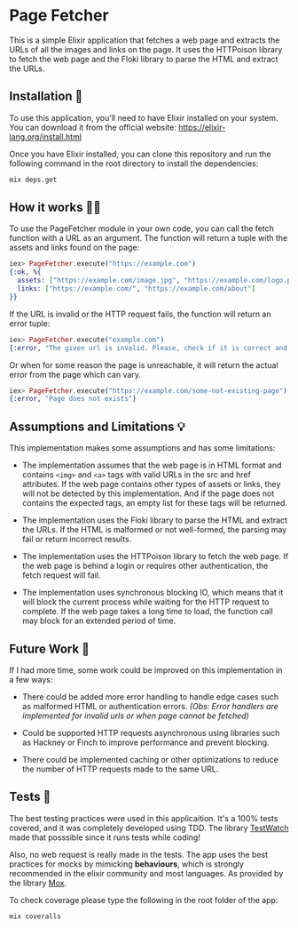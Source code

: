 # **Page Fetcher**

This is a simple Elixir application that fetches a web page and extracts the URLs of all the images and links on the page. It uses the HTTPoison library to fetch the web page and the Floki library to parse the HTML and extract the URLs.

## **Installation 🔧**

To use this application, you'll need to have Elixir installed on your system. You can download it from the official website: https://elixir-lang.org/install.html

Once you have Elixir installed, you can clone this repository and run the following command in the root directory to install the dependencies:

```sh
mix deps.get
```

## **How it works 👨‍💻**

To use the PageFetcher module in your own code, you can call the fetch function with a URL as an argument. The function will return a tuple with the assets and links found on the page:


```elixir
iex> PageFetcher.execute("https://example.com")
{:ok, %{
  assets: ["https://example.com/image.jpg", "https://example.com/logo.png"],
  links: ["https://example.com/", "https://example.com/about"]
}}
```

If the URL is invalid or the HTTP request fails, the function will return an error tuple:

```elixir
iex> PageFetcher.execute("example.com")
{:error, "The given url is invalid. Please, check if it is correct and follow the default pattern such as: 'http://example.com'."}
```

Or when for some reason the page is unreachable, it will return the actual error from the page which can vary.

```elixir
iex> PageFetcher.execute("https://example.com/some-not-existing-page")
{:error, "Page does not exists"}
```

## **Assumptions and Limitations 💡**

This implementation makes some assumptions and has some limitations:

* The implementation assumes that the web page is in HTML format and contains `<img>` and `<a>` tags with valid URLs in the src and href attributes. If the web page contains other types of assets or links, they will not be detected by this implementation. And if the page does not contains the expected tags, an empty list for these tags will be returned.

* The implementation uses the Floki library to parse the HTML and extract the URLs. If the HTML is malformed or not well-formed, the parsing may fail or return incorrect results.

* The implementation uses the HTTPoison library to fetch the web page. If the web page is behind a login or requires other authentication, the fetch request will fail.

* The implementation uses synchronous blocking IO, which means that it will block the current process while waiting for the HTTP request to complete. If the web page takes a long time to load, the function call may block for an extended period of time.

## **Future Work 🤖**

If I had more time, some work could be improved on this implementation in a few ways:

* There could  be added more error handling to handle edge cases such as malformed HTML or authentication errors. *(Obs: Error handlers are implemented for invalid urls or when page cannot be fetched)*

* Could be supported HTTP requests asynchronous using libraries such as Hackney or Finch to improve performance and prevent blocking.

* There could be implemented caching or other optimizations to reduce the number of HTTP requests made to the same URL.

## **Tests 🔬**

The best testing practices were used in this applicaition. It's a 100% tests covered, and it was completely developed using TDD. The library [TestWatch](https://github.com/lpil/mix-test.watch) made that posssible since it runs tests while coding!

Also, no web request is really made in the tests. The app uses the best practices for mocks by mimicking **behaviours**, which is strongly recommended in the elixir community and most languages. As provided by the library [Mox](https://github.com/dashbitco/mox).

To check coverage please type the following in the root folder of the app:

```sh
mix coveralls
```